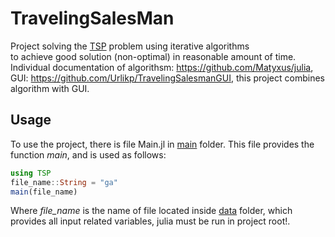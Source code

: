 # TravelingSalesMan

Project solving the [TSP](https://en.wikipedia.org/wiki/Travelling_salesman_problem) problem 
using iterative algorithms \
to achieve good solution (non-optimal) in reasonable amount of time. \
Individual documentation of algorithsm: https://github.com/Matyxus/julia, GUI: https://github.com/Urlikp/TravelingSalesmanGUI,
this project combines algorithm with GUI.

## Usage
To use the project, there is file Main.jl in [main](./src/Main.jl) folder.
This file provides the function *main*, and is used as follows:
```julia
using TSP
file_name::String = "ga"
main(file_name)
```
Where *file_name* is the name of file located inside [data](./data) folder, which
provides all input related variables, julia must be run in project root!.


